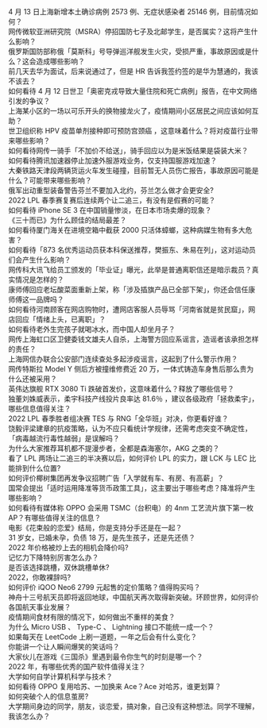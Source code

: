 4 月 13 日上海新增本土确诊病例 2573 例、无症状感染者 25146 例，目前情况如何？  
网传微软亚洲研究院（MSRA）停招国防七子及北邮学生，是否属实？这将产生什么影响？  
俄罗斯国防部称俄「莫斯科」号导弹巡洋舰发生火灾，受损严重，事故原因或是什么？这会造成哪些影响？  
前几天去华为面试，后来说通过了，但是 HR 告诉我签约签的是华为慧通的，我该不该去？  
如何看待 4 月 12 日世卫「奥密克戎导致大量住院和死亡病例」报告，在中文网络引发的争议？  
上海某小区的一场以可乐开头的换物接龙火了，疫情期间小区居民之间应该如何互助？  
世卫组织称 HPV 疫苗单剂接种即可预防宫颈癌 ，这意味着什么？将对疫苗行业带来哪些影响？  
如何看待网传一骑手「不加价不给送」，骑手回应以为是米饭结果是袋装大米？  
如何看待腾讯加速器停止加速外服游戏业务，仅支持国服游戏加速？  
大秦铁路天津段两辆货运火车发生碰撞，目前暂无人员伤亡报告，事故原因可能是什么？可能带来哪些影响？  
俄军出动重型装备警告芬兰不要加入北约，芬兰怎么做才会更安全?  
2022 LPL 春季赛复赛后连续两个让二追三，有没有是假赛的可能？  
如何看待 iPhone SE 3 在中国销量惨淡，在日本市场卖爆的现象？  
《三十而已》为什么顾佳的结局最差？  
如何看待厦门海关在进境空箱中截获 2000 只活体蟑螂，这种病媒生物有多大危害？  
如何看待「873 名优秀运动员获本科保送推荐，樊振东、朱易在列」，这对运动员们会产生什么影响？  
网传科大讯飞给员工颁发的「毕业证」曝光，此举是普通离职信还是暗示裁员？真实情况是怎样的？  
康师傅回应老坛酸菜面重新上架，称「涉及插旗产品已全部下架」，你还会信任康师傅这一品牌吗？  
如何看待河南顾客在网店购物时，遭网店客服人员辱骂「河南省就是贫民窟」，网店回应「情绪上头，已离职」？  
如何看待老外生完孩子就喝冰水，而中国人却坐月子？  
网传上海虹口区卫健委钱文雄夫人自杀，上海警方回应系谣言，造谣者该承担怎样的责任？  
上海网信办联合公安部门连续查处多起涉疫谣言，这起到了什么警示作用？  
网传特斯拉 Model Y 侧后方被撞维修费近 20 万，一体式铸造车身售后那么贵为什么还被采用？  
英伟达旗舰 RTX 3080 Ti 跌破首发价，这意味着什么？释放了哪些信号？  
独董刘姝威表示，柔宇科技产线投片良率达 81.6％ ，建议各级政府「拯救柔宇」，哪些信息值得关注？  
2022 LPL 春季胜者组决赛 TES 与 RNG「全华班」对决，你更看好谁？  
饶毅评梁建章的抗疫策略，认为不应只看统计学规律，还需考虑突变不确定性，「病毒越流行毒性越弱」是误解吗？  
为什么大家推荐耳机都不提漫步者，全都是森海塞尔，AKG 之类的？  
看了 LPL 两场让二追三的半决赛以后，如何评价 LPL 的实力，跟 LCK 与 LEC 比能排到什么位置?  
如何评价椰树集团再发争议招聘广告「入学就有车、有房、有高薪」？  
国常会提出「适时运用降准等货币政策工具」，这主要出于哪些考虑？降准将产生哪些影响？  
如何看待有媒体称 OPPO 会采用 TSMC（台积电）的 4nm 工艺流片旗下第一枚 AP？有哪些值得关注的信息？  
电影《花束般的恋爱》结局，你是支持分手还是在一起？  
31 岁女，已婚未孕，负债 18 万，是先生孩子，还是先还债？  
2022 年价格被炒上去的相机会降价吗?  
记忆力下降特别厉害怎么办？  
是否该选择跳槽，双休跳槽单休?  
2022，你敢裸辞吗?  
如何评价 iQOO Neo6 2799 元起售的定价策略？值得购买吗？  
神舟十三号航天员即将返回地球，中国航天再次取得新突破。环顾世界，如何评价各国航天事业发展？  
疫情期间食材有限的情况下，如何做出不重样的美食？  
为什么 Micro USB 、 Type-C 、 Lightning 接口不能统一成一个？  
如果每天在 LeetCode 上刷一道题，一年之后会有什么变化？  
你能讲一个让人瞬间爆笑的笑话吗？  
大家伙儿在游戏《三国杀》里遇到最令你生气的时刻是哪一个？  
2022 年，有哪些优秀的国产软件值得关注？  
大学如何自学计算机科学与技术？  
如何看待 OPPO 复用哈苏、一加换来 Ace？Ace 对哈苏，谁更划算？  
如何突破个人的信息茧房?  
大学期间身边的同学，朋友，谈恋爱，搞对象，自己没有这种想法。同学不理解，我该怎么办？  
